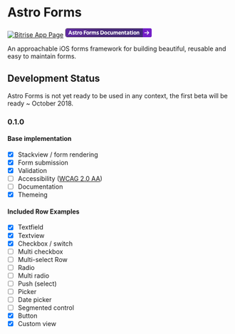 # Astro Forms

[![Bitrise App Page](https://app.bitrise.io/app/11b5791a9dab5b3c/status.svg?token=jFpCmx9nwy200940OcGbqA&branch=master)](https://app.bitrise.io/app/11b5791a9dab5b3c) [![Astro Forms Documentation](https://github.com/plummer/astro-docs/blob/master/assets/docs-button.png)](https://www.astroforms.com)

An approachable iOS forms framework for building beautiful, reusable and easy to maintain forms.

## Development Status

Astro Forms is not yet ready to be used in any context, the first beta will be ready ~ October 2018.

### 0.1.0

#### Base implementation

- [x] Stackview / form rendering
- [x] Form submission
- [x] Validation
- [ ] Accessibility ([WCAG 2.0 AA](https://www.w3.org/TR/mobile-accessibility-mapping))
- [ ] Documentation
- [x] Themeing

#### Included Row Examples

- [x] Textfield
- [x] Textview
- [x] Checkbox / switch
- [ ] Multi checkbox
- [ ] Multi-select Row
- [ ] Radio
- [ ] Multi radio
- [ ] Push (select)
- [ ] Picker
- [ ] Date picker
- [ ] Segmented control
- [x] Button
- [x] Custom view